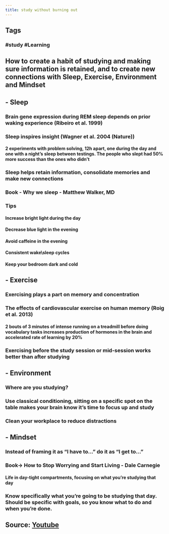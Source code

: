```yaml
---
title: study without burning out
---
```


## Tags
### #study #Learning
## How to create a habit of studying and making sure information is retained, and to create new connections with Sleep, Exercise, Environment and Mindset
## - Sleep
### Brain gene expression during REM sleep depends on prior waking experience (Ribeiro et al. 1999)
### Sleep inspires insight (Wagner et al. 2004 (Nature))
#### 2 experiments with problem solving, 12h apart, one during the day and one with a night’s sleep between testings. The people who slept had 50% more success than the ones who didn’t
### Sleep helps retain information, consolidate memories and make new connections
### Book - Why we sleep - Matthew Walker, MD
### Tips
#### Increase bright light during the day
#### Decrease blue light in the evening
#### Avoid caffeine in the evening
#### Consistent wake\sleep cycles
#### Keep your bedroom dark and cold
## - Exercise
### Exercising plays a part on memory and concentration
### The effects of cardiovascular exercise on human memory (Roig et al. 2013)
#### 2 bouts of 3 minutes of intense running on a treadmill before doing vocabulary tasks increases production of hormones in the brain and accelerated rate of learning by 20%
### Exercising before the study session or mid-session works better than after studying
## - Environment
### Where are you studying?
### Use classical conditioning, sitting on a specific spot on the table makes your brain know it’s time to focus up and study
### Clean your workplace to reduce distractions
## - Mindset
### Instead of framing it as “I have to...” do it as “I get to...”
### Book→ How to Stop Worrying and Start Living - Dale Carnegie
#### Life in day-tight compartments, focusing on what you’re studying that day
### Know specifically what you’re going to be studying that day. Should be specific with goals, so you know what to do and when you’re done.
## Source: [Youtube](https://youtu.be/FARXrLsBNJY)
